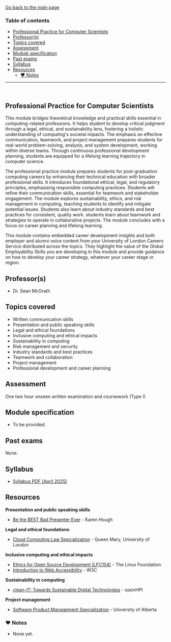 [Go back to the main page](../../../README.md)

### Table of contents

- [Professional Practice for Computer Scientists](#professional-practice-for-computer-scientists)
- [Professor(s)](#professors)
- [Topics covered](#topics-covered)
- [Assessment](#assessment)
- [Module specification](#module-specification)
- [Past exams](#past-exams)
- [Syllabus](#syllabus)
- [Resources](#resources)
  - [:heart: Notes](#heart-notes)

---

<br />

## Professional Practice for Computer Scientists

This module bridges theoretical knowledge and practical skills essential in computing-related professions. It helps student to develop critical judgment through a legal, ethical, and sustainability lens, fostering a holistic understanding of computing's societal impacts. The emphasis on effective communication, teamwork, and project management prepares students for real-world problem-solving, analysis, and system development, working within diverse teams. Through continuous professional development planning, students are equipped for a lifelong learning trajectory in computer science.  

The professional practice module prepares students for post-graduation computing careers by enhancing their technical education with broader professional skills. It introduces foundational ethical, legal, and regulatory principles, emphasising responsible computing practices. Students will refine their communication skills, essential for teamwork and stakeholder engagement. The module explores sustainability, ethics, and risk management in computing, teaching students to identify and mitigate potential issues. Students also learn about industry standards and best practices for consistent, quality work. students learn about teamwork and strategies to operate in collaborative projects. The module concludes with a focus on career planning and lifelong learning.  

This module contains embedded career development insights and both employer and alumni voice content from your University of London Careers Service distributed across the topics. They highlight the value of the Global Employability Skills you are developing in this module and provide guidance on how to develop your career strategy, whatever your career stage or region.

## Professor(s)

- Dr. Sean McGrath

## Topics covered

- Written communication skills
- Presentation and public speaking skills
- Legal and ethical foundations
- Inclusive computing and ethical impacts
- Sustainability in computing
- Risk management and security
- Industry standards and best practices
- Teamwork and collaboration
- Project management
- Professional development and career planning

## Assessment

One two hour unseen written examination and coursework (Type I)

## Module specification

- To be provided.

## Past exams

None.

## Syllabus

- [Syllabus PDF (April 2025)](https://github.com/world-class/binary-assets/blob/master/modules/syllabi/Syllabus_CM2045_PPCS.md)

## Resources

**Presentation and public speaking skills**
-  [Be the BEST Bad Presenter Ever](https://learning.oreilly.com/course/be-the-best/9781491934234/) - Karen Hough

**Legal and ethical foundations**
-  [Cloud Computing Law Specialization](https://www.coursera.org/specializations/cloud-computing-law) - Queen Mary, University of London

**Inclusive computing and ethical impacts**
-  [Ethics for Open Source Development (LFC104)](https://training.linuxfoundation.org/training/ethics-for-open-source-development-lfc104/) - The Linux Foundation
-  [Introduction to Web Accessibility](https://www.edx.org/learn/web-accessibility/the-world-wide-web-consortium-w3c-introduction-to-web-accessibility) - W3C

**Sustainability in computing**
-  [clean-IT: Towards Sustainable Digital Technologies](https://open.hpi.de/courses/cleanit2021) - openHPI

**Project management**
-  [Software Product Management Specialization](https://www.coursera.org/specializations/product-management) - University of Alberta

### :heart: Notes

- None yet.
